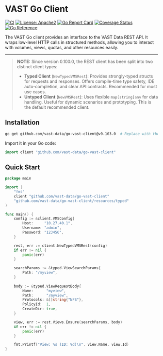 # VAST Go Client

[![CI](https://github.com/vast-data/go-vast-client/workflows/CI/badge.svg)](https://github.com/vast-data/go-vast-client/actions/workflows/ci.yml)
[![License: Apache2](https://img.shields.io/badge/License-Apache2-yellow.svg)](https://opensource.org/licenses/MIT)
[![Go Report Card](https://goreportcard.com/badge/github.com/vast-data/go-vast-client)](https://goreportcard.com/report/github.com/vast-data/go-vast-client)
[![Coverage Status](https://coveralls.io/repos/github/vast-data/go-vast-client/badge.svg?branch=main)](https://coveralls.io/github/vast-data/go-vast-client?branch=main)
[![Go Reference](https://pkg.go.dev/badge/github.com/vast-data/go-vast-client.svg)](https://pkg.go.dev/github.com/vast-data/go-vast-client)

The VAST Go client provides an interface to the VAST Data REST API. It wraps low-level HTTP calls in structured methods, allowing you to interact with volumes, views, quotas, and other resources easily.

---

> **NOTE:** Since version 0.100.0, the REST client has been split into two distinct client types:
>
> - **Typed Client** (`NewTypedVMSRest`): Provides strongly-typed structs for requests and responses. Offers compile-time type safety, IDE auto-completion, and clear API contracts. Recommended for most use cases.
> - **Untyped Client** (`NewVMSRest`): Uses flexible `map[string]any` for data handling. Useful for dynamic scenarios and prototyping. This is the default recommended client.

## Installation

```bash
go get github.com/vast-data/go-vast-client@v0.103.0  # Replace with the latest available tag
```

Import it in your Go code:

```go
import client "github.com/vast-data/go-vast-client"
```

## Quick Start

```go
package main

import (
    "fmt"
    client "github.com/vast-data/go-vast-client"
    "github.com/vast-data/go-vast-client/resources/typed"
)

func main() {
    config := &client.VMSConfig{
        Host:     "10.27.40.1",
        Username: "admin",
        Password: "123456",
    }

    rest, err := client.NewTypedVMSRest(config)
    if err != nil {
        panic(err)
    }

    searchParams := &typed.ViewSearchParams{
        Path: "/myview",
    }
    
    body := &typed.ViewRequestBody{
        Name:      "myview",
        Path:      "/myview",
        Protocols: &[]string{"NFS"},
        PolicyId:  1,
        CreateDir: true,
    }

    view, err := rest.Views.Ensure(searchParams, body)
    if err != nil {
        panic(err)
    }

    fmt.Printf("View: %s (ID: %d)\n", view.Name, view.Id)
}
```



